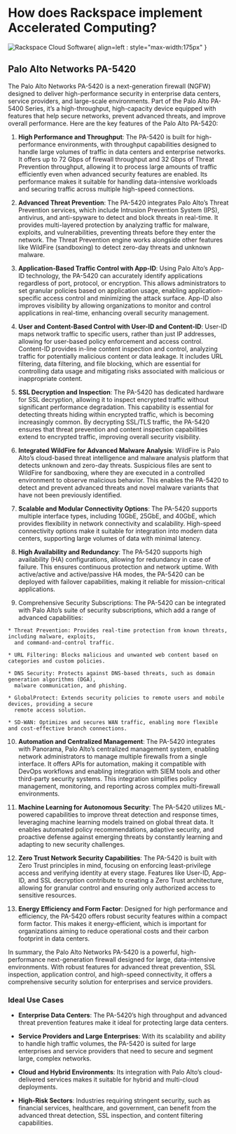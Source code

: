 # How does Rackspace implement Accelerated Computing?

![Rackspace Cloud Software](assets/images/ospc_flex_logo_red.svg){ align=left : style="max-width:175px" }

## Palo Alto Networks PA-5420

The Palo Alto Networks PA-5420 is a next-generation firewall (NGFW) designed to deliver high-performance
security in enterprise data centers, service providers, and large-scale environments. Part of the Palo
Alto PA-5400 Series, it’s a high-throughput, high-capacity device equipped with features that help secure
networks, prevent advanced threats, and improve overall performance. Here are the key features of the
Palo Alto PA-5420:

  1. **High Performance and Throughput**: The PA-5420 is built for high-performance environments, with
     throughput capabilities designed to handle large volumes of traffic in data centers and enterprise
     networks. It offers up to 72 Gbps of firewall throughput and 32 Gbps of Threat Prevention throughput,
     allowing it to process large amounts of traffic efficiently even when advanced security features
     are enabled. Its performance makes it suitable for handling data-intensive workloads and securing
     traffic across multiple high-speed connections.

  2. **Advanced Threat Prevention**: The PA-5420 integrates Palo Alto’s Threat Prevention services, which
     include Intrusion Prevention System (IPS), antivirus, and anti-spyware to detect and block threats
     in real-time. It provides multi-layered protection by analyzing traffic for malware, exploits,
     and vulnerabilities, preventing threats before they enter the network. The Threat Prevention engine
     works alongside other features like WildFire (sandboxing) to detect zero-day threats and unknown
     malware.

  3. **Application-Based Traffic Control with App-ID**: Using Palo Alto’s App-ID technology, the PA-5420
     can accurately identify applications regardless of port, protocol, or encryption. This allows
     administrators to set granular policies based on application usage, enabling application-specific
     access control and minimizing the attack surface. App-ID also improves visibility by allowing
     organizations to monitor and control applications in real-time, enhancing overall security management.

  4. **User and Content-Based Control with User-ID and Content-ID**: User-ID maps network traffic to specific
     users, rather than just IP addresses, allowing for user-based policy enforcement and access control.
     Content-ID provides in-line content inspection and control, analyzing traffic for potentially
     malicious content or data leakage. It includes URL filtering, data filtering, and file blocking,
     which are essential for controlling data usage and mitigating risks associated with malicious or
     inappropriate content.

  5. **SSL Decryption and Inspection**: The PA-5420 has dedicated hardware for SSL decryption, allowing
     it to inspect encrypted traffic without significant performance degradation. This capability is
     essential for detecting threats hiding within encrypted traffic, which is becoming increasingly
     common. By decrypting SSL/TLS traffic, the PA-5420 ensures that threat prevention and content
     inspection capabilities extend to encrypted traffic, improving overall security visibility.

  6. **Integrated WildFire for Advanced Malware Analysis**: WildFire is Palo Alto’s cloud-based threat
     intelligence and malware analysis platform that detects unknown and zero-day threats. Suspicious
     files are sent to WildFire for sandboxing, where they are executed in a controlled environment
     to observe malicious behavior. This enables the PA-5420 to detect and prevent advanced threats
     and novel malware variants that have not been previously identified.

  7. **Scalable and Modular Connectivity Options**: The PA-5420 supports multiple interface types, including
     10GbE, 25GbE, and 40GbE, which provides flexibility in network connectivity and scalability. High-speed
     connectivity options make it suitable for integration into modern data centers, supporting large
     volumes of data with minimal latency.

  8. **High Availability and Redundancy**: The PA-5420 supports high availability (HA) configurations,
     allowing for redundancy in case of failure. This ensures continuous protection and network uptime.
     With active/active and active/passive HA modes, the PA-5420 can be deployed with failover capabilities,
     making it reliable for mission-critical applications.

  9. Comprehensive Security Subscriptions: The PA-5420 can be integrated with Palo Alto’s suite of security
     subscriptions, which add a range of advanced capabilities:

    * Threat Prevention: Provides real-time protection from known threats, including malware, exploits,
      and command-and-control traffic.

    * URL Filtering: Blocks malicious and unwanted web content based on categories and custom policies.

    * DNS Security: Protects against DNS-based threats, such as domain generation algorithms (DGA),
      malware communication, and phishing.

    * GlobalProtect: Extends security policies to remote users and mobile devices, providing a secure
      remote access solution.

    * SD-WAN: Optimizes and secures WAN traffic, enabling more flexible and cost-effective branch connections.

  10. **Automation and Centralized Management**: The PA-5420 integrates with Panorama, Palo Alto’s centralized
      management system, enabling network administrators to manage multiple firewalls from a single
      interface. It offers APIs for automation, making it compatible with DevOps workflows and enabling
      integration with SIEM tools and other third-party security systems. This integration simplifies
      policy management, monitoring, and reporting across complex multi-firewall environments.
  
  11. **Machine Learning for Autonomous Security**: The PA-5420 utilizes ML-powered capabilities to improve
      threat detection and response times, leveraging machine learning models trained on global threat
      data. It enables automated policy recommendations, adaptive security, and proactive defense against
      emerging threats by constantly learning and adapting to new security challenges.

  12. **Zero Trust Network Security Capabilities**: The PA-5420 is built with Zero Trust principles in mind,
      focusing on enforcing least-privilege access and verifying identity at every stage. Features like
      User-ID, App-ID, and SSL decryption contribute to creating a Zero Trust architecture, allowing
      for granular control and ensuring only authorized access to sensitive resources.

  13. **Energy Efficiency and Form Factor**: Designed for high performance and efficiency, the PA-5420 offers
      robust security features within a compact form factor. This makes it energy-efficient, which is
      important for organizations aiming to reduce operational costs and their carbon footprint in data centers.

In summary, the Palo Alto Networks PA-5420 is a powerful, high-performance next-generation firewall
designed for large, data-intensive environments. With robust features for advanced threat prevention,
SSL inspection, application control, and high-speed connectivity, it offers a comprehensive security
solution for enterprises and service providers.

### **Ideal Use Cases**

* **Enterprise Data Centers**: The PA-5420’s high throughput and advanced threat prevention features make
  it ideal for protecting large data centers.

* **Service Providers and Large Enterprises**: With its scalability and ability to handle high traffic
  volumes, the PA-5420 is suited for large enterprises and service providers that need to secure and
  segment large, complex networks.

* **Cloud and Hybrid Environments**: Its integration with Palo Alto’s cloud-delivered services makes it
  suitable for hybrid and multi-cloud deployments.

* **High-Risk Sectors**: Industries requiring stringent security, such as financial services, healthcare,
  and government, can benefit from the advanced threat detection, SSL inspection, and content filtering
  capabilities.
